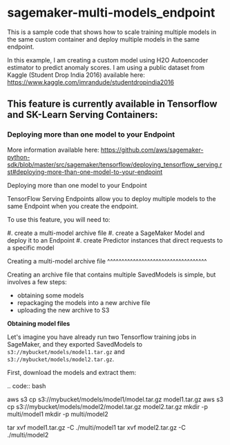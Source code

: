 # sagemaker-multi-models_endpoint
This is a sample code that shows how to scale training multiple models in the same custom container and deploy multiple models in the same endpoint.


In this example, I am creating a custom model using H2O Autoencoder estimator to predict anomaly scores. I am using a public dataset from Kaggle (Student Drop India 2016) available here: https://www.kaggle.com/imrandude/studentdropindia2016

## This feature is currently available in Tensorflow and SK-Learn Serving Containers:

### Deploying more than one model to your Endpoint

More information available here:
https://github.com/aws/sagemaker-python-sdk/blob/master/src/sagemaker/tensorflow/deploying_tensorflow_serving.rst#deploying-more-than-one-model-to-your-endpoint

Deploying more than one model to your Endpoint

TensorFlow Serving Endpoints allow you to deploy multiple models to the same Endpoint when you create the endpoint.

To use this feature, you will need to:

#. create a multi-model archive file
#. create a SageMaker Model and deploy it to an Endpoint
#. create Predictor instances that direct requests to a specific model

Creating a multi-model archive file
^^^^^^^^^^^^^^^^^^^^^^^^^^^^^^^^^^^

Creating an archive file that contains multiple SavedModels is simple, but involves a few
steps:

- obtaining some models
- repackaging the models into a new archive file
- uploading the new archive to S3

**Obtaining model files**

Let's imagine you have already run two Tensorflow training jobs in SageMaker, and they exported
SavedModels to ``s3://mybucket/models/model1.tar.gz`` and ``s3://mybucket/models/model2.tar.gz``.

First, download the models and extract them:

.. code:: bash

  aws s3 cp s3://mybucket/models/model1/model.tar.gz model1.tar.gz
  aws s3 cp s3://mybucket/models/model2/model.tar.gz model2.tar.gz
  mkdir -p multi/model1
  mkdir -p multi/model2

  tar xvf model1.tar.gz -C ./multi/model1
  tar xvf model2.tar.gz -C ./multi/model2

